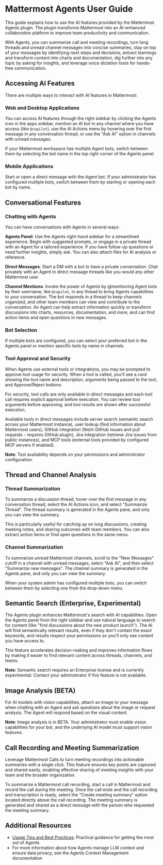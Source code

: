 # Mattermost Agents User Guide

This guide explains how to use the AI features provided by the Mattermost Agents plugin. The plugin transforms Mattermost into an AI-enhanced collaboration platform to improve team productivity and communication.

With Agents, you can summarize call and meeting recordings, turn long threads and unread channel messages into concise summaries, stay on top of your messages by identifying next steps and decisions, extract learnings and transform content into charts and documentation, dig further into any topic by asking for insights, and leverage voice dictation tools for hands-free communication.

## Accessing AI Features

There are multiple ways to interact with AI features in Mattermost:

### Web and Desktop Applications

You can access AI features through the right sidebar by clicking the Agents icon in the apps sidebar, mention an AI bot in any channel where you have access (like `@copilot`), use the AI Actions menu by hovering over the first message in any conversation thread, or use the "Ask AI" option in channels with unread messages.

If your Mattermost workspace has multiple Agent bots, switch between them by selecting the bot name in the top right corner of the Agents panel.

### Mobile Applications

Start or open a direct message with the Agent bot. If your administrator has configured multiple bots, switch between them by starting or opening each bot by name. 

## Conversational Features

### Chatting with Agents

You can have conversations with Agents in several ways:

**Agents Panel**: Use the Agents right-hand sidebar for a streamlined experience. Begin with suggested prompts, or engage in a private thread with an Agent for a tailored experience. If you have follow-up questions or need further insights, simply ask. You can also attach files for AI analysis or reference.

**Direct Messages**: Start a DM with a bot to have a private conversation. Chat privately with an Agent in direct message threads like you would any other Mattermost user.

**Channel Mentions**: Invoke the power of Agents by @mentioning Agent bots by their username, like `@copilot`, in any thread to bring Agents capabilities to your conversation. The bot responds in a thread to keep channels organized, and other team members can view and contribute to the conversation. An Agent can help extract information quickly or transform discussions into charts, resources, documentation, and more, and can find action items and open questions in new messages.

### Bot Selection

If multiple bots are configured, you can select your preferred bot in the Agents panel or mention specific bots by name in channels.

### Tool Approval and Security

When Agents use external tools or integrations, you may be prompted to approve tool usage for security. When a tool is called, you'll see a card showing the tool name and description, arguments being passed to the tool, and Approve/Reject buttons.

For security, tool calls are only available in direct messages and each tool call requires explicit approval before execution. You can review tool arguments before approving, and tool results are shown after successful execution.

Available tools in direct messages include server search (semantic search across your Mattermost instance), user lookup (find information about Mattermost users), GitHub integration (fetch GitHub issues and pull requests - requires GitHub plugin), Jira integration (retrieve Jira issues from public instances), and MCP tools (external tools provided by configured MCP servers if enabled).

**Note**: Tool availability depends on your permissions and administrator configuration.

## Thread and Channel Analysis

### Thread Summarization

To summarize a discussion thread, hover over the first message in any conversation thread, select the AI Actions icon, and select "Summarize Thread". The thread summary is generated in the Agents pane, and only you can view the summary.

This is particularly useful for catching up on long discussions, creating meeting notes, and sharing outcomes with team members. You can also extract action items or find open questions in the same menu.

### Channel Summarization

To summarize unread Mattermost channels, scroll to the "New Messages" cutoff in a channel with unread messages, select "Ask AI", and then select "Summarize new messages". The channel summary is generated in the Agents pane, and only you can view the summary.

When your system admin has configured multiple bots, you can switch between them by selecting one from the drop-down menu.

## Semantic Search (Enterprise, Experimental)

The Agents plugin enhances Mattermost's search with AI capabilities. Open the Agents panel from the right sidebar and use natural language to search for content (like "find discussions about the new product launch"). The AI will find semantically relevant results, even if they don't contain the exact keywords, and results respect your permissions so you'll only see content you have access to.

This feature accelerates decision-making and improves information flows by making it easier to find relevant content across threads, channels, and teams.

**Note**: Semantic search requires an Enterprise license and is currently experimental. Contact your administrator if this feature is not available.

## Image Analysis (BETA)

For AI models with vision capabilities, attach an image to your message when chatting with an Agent and ask questions about the image or request analysis. The Agent will respond based on the visual content.

**Note**: Image analysis is in BETA. Your administrator must enable vision capabilities for your bot, and the underlying AI model must support vision features.

## Call Recording and Meeting Summarization

Leverage Mattermost Calls to turn meeting recordings into actionable summaries with a single click. This feature ensures key points are captured and shared easily, enabling effective sharing of meeting insights with your team and the broader organization.

To summarize a Mattermost call recording, start a call in Mattermost and record the call during the meeting. Once the call ends and the call recording and transcription is ready, select the "Create meeting summary" option located directly above the call recording. The meeting summary is generated and shared as a direct message with the person who requested the meeting summary.

## Additional Resources

- [Usage Tips and Best Practices](usage_tips.md): Practical guidance for getting the most out of Agents
- For more information about how Agents manage LLM context and ensure data privacy, see the Agents Context Management documentation
